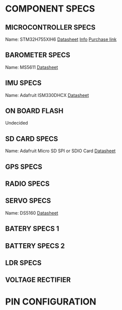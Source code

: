 # COMPONENT SPECS

## MICROCONTROLLER SPECS
Name: STM32H755XIH6
[Datasheet](https://www.st.com/resource/en/datasheet/stm32h755bi.pdf)
[Info](https://www.st.com/resource/en/application_note/an4938-getting-started-with-stm32h74xig-and-stm32h75xig-mcu-hardware-development-stmicroelectronics.pdf)
[Purchase link](https://www.digikey.com/en/products/detail/stmicroelectronics/STM32H755XIH6/10326807)
## BAROMETER SPECS
Name: MS5611
[Datasheet](https://www.te.com/commerce/DocumentDelivery/DDEController?Action=showdoc&DocId=Data+Sheet%7FMS5611-01BA03%7FB3%7Fpdf%7FEnglish%7FENG_DS_MS5611-01BA03_B3.pdf%7FCAT-BLPS0036)
## IMU SPECS
Name: Adafruit ISM330DHCX
[Datasheet](https://www.st.com/resource/en/datasheet/ism330dhcx.pdf)
## ON BOARD FLASH
Undecided
## SD CARD SPECS
Name: Adafruit Micro SD SPI or SDIO Card
[Datasheet](https://cdn-learn.adafruit.com/downloads/pdf/adafruit-microsd-spi-sdio.pdf)
## GPS SPECS

## RADIO SPECS

## SERVO SPECS
Name: DS5160
[Datasheet](https://m.media-amazon.com/images/I/81EFGw8qkhL.pdf)
## BATERY SPECS 1
## BATTERY SPECS 2
## LDR SPECS

## VOLTAGE RECTIFIER




# PIN CONFIGURATION

##

